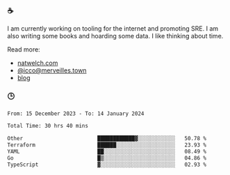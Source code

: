 ### ☕

I am currently working on tooling for the internet and promoting SRE. I am also writing some books and hoarding some data. I like thinking about time. 

Read more:

 - [natwelch.com](https://natwelch.com)
 - [@icco@merveilles.town](https://merveilles.town/@icco)
 - [blog](https://writing.natwelch.com)

### 🕒

<!--START_SECTION:waka-->

```txt
From: 15 December 2023 - To: 14 January 2024

Total Time: 30 hrs 40 mins

Other                        ████████████▓░░░░░░░░░░░░   50.78 %
Terraform                    ██████░░░░░░░░░░░░░░░░░░░   23.93 %
YAML                         ██░░░░░░░░░░░░░░░░░░░░░░░   08.49 %
Go                           █▒░░░░░░░░░░░░░░░░░░░░░░░   04.86 %
TypeScript                   ▓░░░░░░░░░░░░░░░░░░░░░░░░   02.93 %
```

<!--END_SECTION:waka-->
